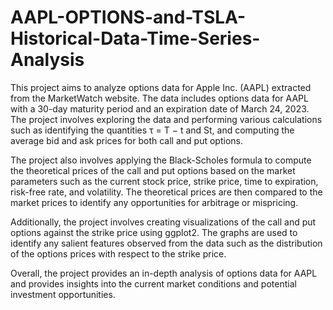 # AAPL-OPTIONS-and-TSLA-Historical-Data-Time-Series-Analysis
This project aims to analyze options data for Apple Inc. (AAPL) extracted from the MarketWatch website. The data includes options data for AAPL with a 30-day maturity period and an expiration date of March 24, 2023. The project involves exploring the data and performing various calculations such as identifying the quantities τ = T − t and St, and computing the average bid and ask prices for both call and put options.

The project also involves applying the Black-Scholes formula to compute the theoretical prices of the call and put options based on the market parameters such as the current stock price, strike price, time to expiration, risk-free rate, and volatility. The theoretical prices are then compared to the market prices to identify any opportunities for arbitrage or mispricing.

Additionally, the project involves creating visualizations of the call and put options against the strike price using ggplot2. The graphs are used to identify any salient features observed from the data such as the distribution of the options prices with respect to the strike price.

Overall, the project provides an in-depth analysis of options data for AAPL and provides insights into the current market conditions and potential investment opportunities.

